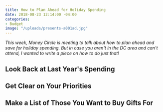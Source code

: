 ```yaml
---
title: How to Plan Ahead for Holiday Spending
date: 2018-08-23 12:14:00 -04:00
categories:
- Budget
image: "/uploads/presents-a001ad.jpg"
---
```


*This week, Money Circle is meeting to talk about how to plan ahead and save for holiday spending. But in case you aren't in the DC area and can't attend, I wanted to write a piece on how to do just that!*

## Look Back at Last Year's Spending

## Get Clear on Your Priorities

## Make a List of Those You Want to Buy Gifts For